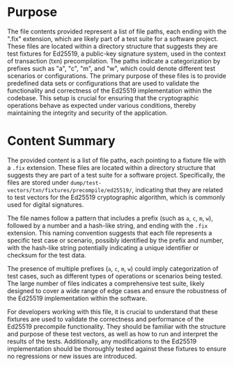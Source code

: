 # Purpose
The file contents provided represent a list of file paths, each ending with the ".fix" extension, which are likely part of a test suite for a software project. These files are located within a directory structure that suggests they are test fixtures for Ed25519, a public-key signature system, used in the context of transaction (txn) precompilation. The paths indicate a categorization by prefixes such as "a", "c", "m", and "w", which could denote different test scenarios or configurations. The primary purpose of these files is to provide predefined data sets or configurations that are used to validate the functionality and correctness of the Ed25519 implementation within the codebase. This setup is crucial for ensuring that the cryptographic operations behave as expected under various conditions, thereby maintaining the integrity and security of the application.
# Content Summary
The provided content is a list of file paths, each pointing to a fixture file with a `.fix` extension. These files are located within a directory structure that suggests they are part of a test suite for a software project. Specifically, the files are stored under `dump/test-vectors/txn/fixtures/precompile/ed25519/`, indicating that they are related to test vectors for the Ed25519 cryptographic algorithm, which is commonly used for digital signatures.

The file names follow a pattern that includes a prefix (such as `a`, `c`, `m`, `w`), followed by a number and a hash-like string, and ending with the `.fix` extension. This naming convention suggests that each file represents a specific test case or scenario, possibly identified by the prefix and number, with the hash-like string potentially indicating a unique identifier or checksum for the test data.

The presence of multiple prefixes (`a`, `c`, `m`, `w`) could imply categorization of test cases, such as different types of operations or scenarios being tested. The large number of files indicates a comprehensive test suite, likely designed to cover a wide range of edge cases and ensure the robustness of the Ed25519 implementation within the software.

For developers working with this file, it is crucial to understand that these fixtures are used to validate the correctness and performance of the Ed25519 precompile functionality. They should be familiar with the structure and purpose of these test vectors, as well as how to run and interpret the results of the tests. Additionally, any modifications to the Ed25519 implementation should be thoroughly tested against these fixtures to ensure no regressions or new issues are introduced.
